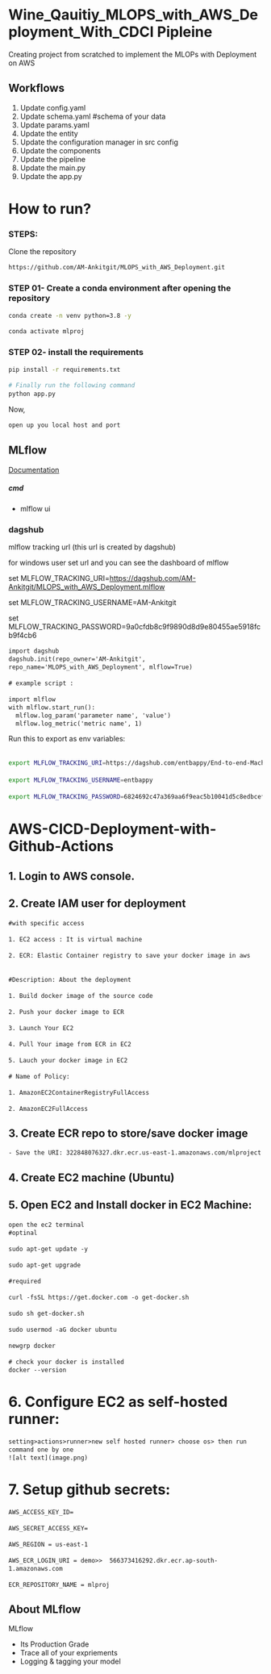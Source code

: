 # Wine_Qauitiy_MLOPS_with_AWS_Deployment_With_CDCI Pipleine

Creating project from scratched to implement the MLOPs with Deployment on AWS



## Workflows

1. Update config.yaml
2. Update schema.yaml #schema of your data
3. Update params.yaml
4. Update the entity
5. Update the configuration manager in src config
6. Update the components
7. Update the pipeline 
8. Update the main.py
9. Update the app.py



# How to run?
### STEPS:

Clone the repository

```bash
https://github.com/AM-Ankitgit/MLOPS_with_AWS_Deployment.git
```
### STEP 01- Create a conda environment after opening the repository

```bash
conda create -n venv python=3.8 -y
```

```bash
conda activate mlproj
```


### STEP 02- install the requirements
```bash
pip install -r requirements.txt
```


```bash
# Finally run the following command
python app.py
```

Now,
```bash
open up you local host and port
```


## MLflow

[Documentation](https://mlflow.org/docs/latest/index.html)


##### cmd
- mlflow ui


### dagshub
mlflow tracking url  (this url is created by dagshub)

for windows user set url and you can see the dashboard of mlflow

set MLFLOW_TRACKING_URI=https://dagshub.com/AM-Ankitgit/MLOPS_with_AWS_Deployment.mlflow

set MLFLOW_TRACKING_USERNAME=AM-Ankitgit

set MLFLOW_TRACKING_PASSWORD=9a0cfdb8c9f9890d8d9e80455ae5918fcb9f4cb6

```
import dagshub
dagshub.init(repo_owner='AM-Ankitgit', repo_name='MLOPS_with_AWS_Deployment', mlflow=True)

# example script :

import mlflow
with mlflow.start_run():
  mlflow.log_param('parameter name', 'value')
  mlflow.log_metric('metric name', 1)

```

Run this to export as env variables:

```bash

export MLFLOW_TRACKING_URI=https://dagshub.com/entbappy/End-to-end-Machine-Learning-Project-with-MLflow.mlflow

export MLFLOW_TRACKING_USERNAME=entbappy 

export MLFLOW_TRACKING_PASSWORD=6824692c47a369aa6f9eac5b10041d5c8edbcef0

```



# AWS-CICD-Deployment-with-Github-Actions

## 1. Login to AWS console.

## 2. Create IAM user for deployment

	#with specific access

	1. EC2 access : It is virtual machine

	2. ECR: Elastic Container registry to save your docker image in aws


	#Description: About the deployment

	1. Build docker image of the source code

	2. Push your docker image to ECR

	3. Launch Your EC2 

	4. Pull Your image from ECR in EC2

	5. Lauch your docker image in EC2

	# Name of Policy:

	1. AmazonEC2ContainerRegistryFullAccess

	2. AmazonEC2FullAccess

	
## 3. Create ECR repo to store/save docker image
    - Save the URI: 322848076327.dkr.ecr.us-east-1.amazonaws.com/mlproject

	
## 4. Create EC2 machine (Ubuntu) 

## 5. Open EC2 and Install docker in EC2 Machine:
	
	open the ec2 terminal
	#optinal

	sudo apt-get update -y

	sudo apt-get upgrade
	
	#required

	curl -fsSL https://get.docker.com -o get-docker.sh

	sudo sh get-docker.sh

	sudo usermod -aG docker ubuntu

	newgrp docker

    # check your docker is installed
    docker --version
	
# 6. Configure EC2 as self-hosted runner:
    setting>actions>runner>new self hosted runner> choose os> then run command one by one
    ![alt text](image.png)


# 7. Setup github secrets:

    AWS_ACCESS_KEY_ID=

    AWS_SECRET_ACCESS_KEY=

    AWS_REGION = us-east-1

    AWS_ECR_LOGIN_URI = demo>>  566373416292.dkr.ecr.ap-south-1.amazonaws.com

    ECR_REPOSITORY_NAME = mlproj




## About MLflow 
MLflow

 - Its Production Grade
 - Trace all of your expriements
 - Logging & tagging your model
